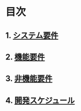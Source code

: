 # 目次

## 1. [システム要件](要求定義_システム要件.md)

## 2. [機能要件](要求定義_機能要件.md)

## 3. [非機能要件](要件定義_非機能要件.md)

## 4. [開発スケジュール](要求定義_開発スケジュール.md)
